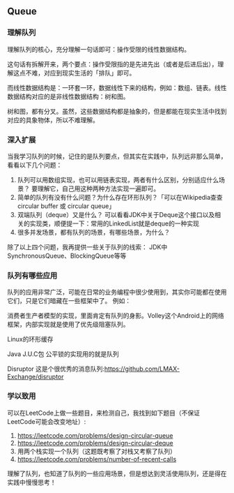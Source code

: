 
## Queue

### 理解队列

理解队列的核心，充分理解一句话即可：操作受限的线性数据结构。

这句话有拆解开来，两个要点：操作受限指的是先进先出（或者是后进后出），理解这点不难，对应到现实生活的「排队」即可。

而线性数据结构是：一环套一环，数据线性下来的结构，例如：数组、链表。线性数据结构对应的是非线性数据结构：树和图。

树和图，都有分叉。虽然，这些数据结构都是抽象的，但是都能在现实生活中找到对应的具象物体，所以不难理解。

### 深入扩展

当我学习队列的时候，记住的是队列要点，但其实在实践中，队列远非那么简单，看看以下几个问题：
1. 队列可以用数组实现，也可以用链表实现，两者有什么区别，分别适应什么场景？ 要理解它，自己用这种两种方法实现一遍即可。
2. 简单的队列有没有什么问题？为什么存在环形队列？「可以在Wikipedia查查 circular buffer 或 circular queue」
3. 双端队列（deque）又是什么？ 可以看看JDK中关于Deque这个接口以及相关的实现类，顺便提一下：常用的LinkedList就是deque的一种实现
4. 很多并发场景，都有队列的场景，有哪些场景，为什么？

除了以上四个问题，我再提供一些关于队列的线索：
JDK中SynchronousQueue、BlockingQueue等等

### 队列有哪些应用

队列的应用非常广泛，可能在日常的业务编程中很少使用到，其实你可能都在使用它们，只是它们暗藏在一些框架中了。 例如：

消费者生产者模型的实现，里面肯定有队列的身影。Volley这个Android上的网络框架，内部实现就是使用了优先级阻塞队列。

Linux的环形缓存

Java J.U.C包 公平锁的实现用的就是队列

Disruptor 这是个很优秀的消息队列:https://github.com/LMAX-Exchange/disruptor

### 学以致用

可以在LeetCode上做一些题目，来检测自己，我找到如下题目（不保证LeetCode可能会改变地址）:

1. https://leetcode.com/problems/design-circular-queue
2. https://leetcode.com/problems/design-circular-deque
3. 用两个栈实现一个队列（这题既考察了对栈又考察了队列）
4. https://leetcode.com/problems/number-of-recent-calls

理解了队列，也知道了队列的一些应用场景，但是想达到灵活使用队列，还是得在实践中慢慢思考！






